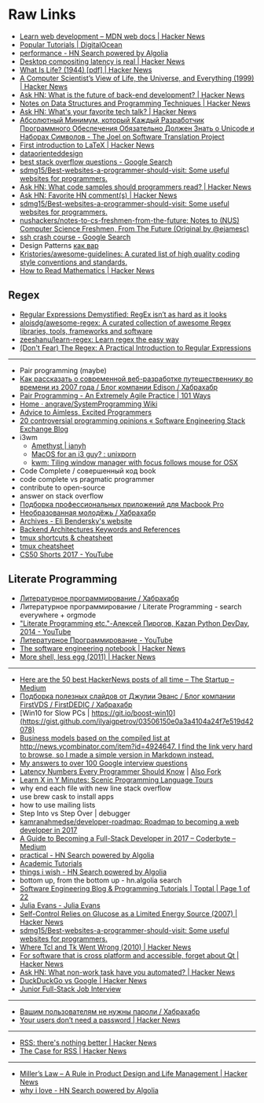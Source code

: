 # Raw Links
- [Learn web development – MDN web docs | Hacker News](https://news.ycombinator.com/item?id=15902811)
- [Popular Tutorials | DigitalOcean](https://www.digitalocean.com/community/tutorials?primary_filter=popular)
- [performance - HN Search powered by Algolia](https://hn.algolia.com/?query=performance&sort=byPopularity&prefix&page=0&dateRange=all&type=story)
- [Desktop compositing latency is real | Hacker News](https://news.ycombinator.com/item?id=15747650)
- [What Is Life? (1944) [pdf] | Hacker News](https://news.ycombinator.com/item?id=15270606)
- [A Computer Scientist’s View of Life, the Universe, and Everything (1999) | Hacker News](https://news.ycombinator.com/item?id=14094373)
- [Ask HN: What is the future of back-end development? | Hacker News](https://news.ycombinator.com/item?id=12274150)
- [Notes on Data Structures and Programming Techniques | Hacker News](https://news.ycombinator.com/item?id=15474613)
- [Ask HN: What's your favorite tech talk? | Hacker News](https://news.ycombinator.com/item?id=12637239)
- [Абсолютный Минимум, который Каждый Разработчик Программного Обеспечения Обязательно Должен Знать о Unicode и Наборах Символов - The Joel on Software Translation Project](http://local.joelonsoftware.com/wiki/Абсолютный_Минимум,_который_Каждый_Разработчик_Программного_Обеспечения_Обязательно_Должен_Знать_о_Unicode_и_Наборах_Символов)
- [First introduction to LaTeX | Hacker News](https://news.ycombinator.com/item?id=14233450)
- [dataorienteddesign](http://dataorienteddesign.com/site.php)
- [best stack overflow questions - Google Search](https://www.google.ru/search?q=best+stack+overflow+questions)
- [sdmg15/Best-websites-a-programmer-should-visit: Some useful websites for programmers.](https://github.com/sdmg15/Best-websites-a-programmer-should-visit)
- [Ask HN: What code samples should programmers read? | Hacker News](https://news.ycombinator.com/item?id=14486099)
- [Ask HN: Favorite HN comment(s) | Hacker News](https://news.ycombinator.com/item?id=14396104)
- [sdmg15/Best-websites-a-programmer-should-visit: Some useful websites for programmers.](https://github.com/sdmg15/Best-websites-a-programmer-should-visit)
- [nushackers/notes-to-cs-freshmen-from-the-future: Notes to (NUS) Computer Science Freshmen, From The Future (Original by @ejamesc)](https://github.com/nushackers/notes-to-cs-freshmen-from-the-future)
- [ssh crash course - Google Search](https://www.google.ru/search?q=ssh+crash+course)
- Design Patterns [как вар](https://github.com/kamranahmedse/design-patterns-for-humans)
- [Kristories/awesome-guidelines: A curated list of high quality coding style conventions and standards.](https://github.com/Kristories/awesome-guidelines)
- [How to Read Mathematics | Hacker News](https://news.ycombinator.com/item?id=15905048)

## Regex
- [Regular Expressions Demystified: RegEx isn’t as hard as it looks](https://medium.freecodecamp.org/regular-expressions-demystified-regex-isnt-as-hard-as-it-looks-617b55cf787)
- [aloisdg/awesome-regex: A curated collection of awesome Regex libraries, tools, frameworks and software](https://github.com/aloisdg/awesome-regex)
- [zeeshanu/learn-regex: Learn regex the easy way](https://github.com/zeeshanu/learn-regex)
- [(Don't Fear) The Regex: A Practical Introduction to Regular Expressions](https://dev.to/hawkinjs/dont-fear-the-regex-a-practical-introduction-to-regular-expressions)

---

- Pair programming (maybe)
- [Как рассказать о современной веб-разработке путешественнику во времени из 2007 года / Блог компании Edison / Хабрахабр](https://habrahabr.ru/company/edison/blog/341686/)
- [Pair Programming - An Extremely Agile Practice | 101 Ways](http://www.101ways.com/pair-programming-an-extremely-agile-practice/)
- [Home · angrave/SystemProgramming Wiki](https://github.com/angrave/SystemProgramming/wiki)
- [Advice to Aimless, Excited Programmers](http://prog21.dadgum.com/80.html)
- [20 controversial programming opinions « Software Engineering Stack Exchange Blog](http://programmers.blogoverflow.com/2012/08/20-controversial-programming-opinions/)
- i3wm
    - [Amethyst | ianyh](http://ianyh.com/amethyst/)
    - [MacOS for an i3 guy? : unixporn](https://www.reddit.com/r/unixporn/comments/6dfr3t/macos_for_an_i3_guy/)
    - [kwm: Tiling window manager with focus follows mouse for OSX](https://github.com/koekeishiya/kwm)
- Code Complete / совершенный код book
- code complete vs pragmatic programmer
- contribute to open-source
- answer on stack overflow
- [Подборка профессиональных приложений для Macbook Pro](https://vc.ru/26567-macbook-apps)
- [Необразованная молодёжь / Хабрахабр](https://habrahabr.ru/post/339022/)
- [Archives - Eli Bendersky's website](https://eli.thegreenplace.net/archives/all)
- [Backend Architectures Keywords and References](https://gist.github.com/ragingwind/5840075)
- [tmux shortcuts & cheatsheet](https://gist.github.com/MohamedAlaa/2961058)
- [tmux cheatsheet](https://gist.github.com/henrik/1967800)
- [CS50 Shorts 2017 - YouTube](https://www.youtube.com/playlist?list=PLhQjrBD2T381k8ul4WQ8SQ165XqY149WW)

## Literate Programming
- [Литературное программирование / Хабрахабр](https://habrahabr.ru/post/105371/)
- Литературное программирование / Literate Programming - search everywhere + orgmode
- ["Literate Programming etc."-Алексей Пирогов, Kazan Python DevDay, 2014 - YouTube](https://www.youtube.com/watch?v=3bjEMJPZ9jI&list=WL&index=107)
- [Литературное Программирование - YouTube](https://www.youtube.com/watch?v=8Z9NXypMiac&index=106&list=WL)
- [The software engineering notebook | Hacker News](https://news.ycombinator.com/item?id=15473702)
- [More shell, less egg (2011) | Hacker News](https://news.ycombinator.com/item?id=15265000)

---

- [Here are the 50 best HackerNews posts of all time – The Startup – Medium](https://medium.com/swlh/best-of-2015-pfffffffft-79d9b014f4de)
- [Подборка полезных слайдов от Джулии Эванс / Блог компании FirstVDS / FirstDEDIC / Хабрахабр](https://habrahabr.ru/company/first/blog/320186/)
- [Win10 for Slow PCs | https://git.io/boost-win10](https://gist.github.com/ilyaigpetrov/03506150e0a3a4104a24f7e519d42078)
- [Business models based on the compiled list at http://news.ycombinator.com/item?id=4924647. I find the link very hard to browse, so I made a simple version in Markdown instead.](https://gist.github.com/ndarville/4295324)
- [My answers to over 100 Google interview questions](https://gist.github.com/amaxwell01/3728155)
- [Latency Numbers Every Programmer Should Know](https://gist.github.com/jboner/2841832) | [Also Fork](https://gist.github.com/hellerbarde/2843375)
- [Learn X in Y Minutes: Scenic Programming Language Tours](https://learnxinyminutes.com/)
- why end each file with new line stack overflow
- use brew cask to install apps
- how to use mailing lists
- Step Into vs Step Over | debugger
- [kamranahmedse/developer-roadmap: Roadmap to becoming a web developer in 2017](https://github.com/kamranahmedse/developer-roadmap)
- [A Guide to Becoming a Full-Stack Developer in 2017 – Coderbyte – Medium](https://medium.com/coderbyte/a-guide-to-becoming-a-full-stack-developer-in-2017-5c3c08a1600c)
- [practical - HN Search powered by Algolia](https://hn.algolia.com/?query=practical&sort=byPopularity&prefix&page=0&dateRange=all&type=story)
- [Academic Tutorials](https://www.tutorialspoint.com/academic_tutorials.htm)
- [things i wish - HN Search powered by Algolia](https://hn.algolia.com/?query=&sort=byPopularity&prefix&page=0&dateRange=all&type=story)
- bottom up, from the bottom up - hn.algolia search
- [Software Engineering Blog & Programming Tutorials | Toptal | Page 1 of 22](https://www.toptal.com/developers/blog)
- [Julia Evans - Julia Evans](https://jvns.ca/)
- [Self-Control Relies on Glucose as a Limited Energy Source (2007) | Hacker News](https://news.ycombinator.com/item?id=15543486)
- [sdmg15/Best-websites-a-programmer-should-visit: Some useful websites for programmers.](https://github.com/sdmg15/Best-websites-a-programmer-should-visit)
- [Where Tcl and Tk Went Wrong (2010) | Hacker News](https://news.ycombinator.com/item?id=14941525)
- [For software that is cross platform and accessible, forget about Qt | Hacker News](https://news.ycombinator.com/item?id=14946358)
- [Ask HN: What non-work task have you automated? | Hacker News](https://news.ycombinator.com/item?id=15451442)
- [DuckDuckGo vs Google | Hacker News](https://news.ycombinator.com/item?id=15291961)
- [Junior Full-Stack Job Interview](https://gist.github.com/markomitranic/d9319af84d2c87b81df9)

---

- [Вашим пользователям не нужны пароли / Хабрахабр](https://habrahabr.ru/post/341164/)
- [Your users don’t need a password | Hacker News](https://news.ycombinator.com/item?id=15579669)

---

- [RSS: there's nothing better | Hacker News](https://news.ycombinator.com/item?id=15675582)
- [The Case for RSS | Hacker News](https://news.ycombinator.com/item?id=15673430)

---

- [Miller’s Law – A Rule in Product Design and Life Management | Hacker News](https://news.ycombinator.com/item?id=15771710)
- [why i love - HN Search powered by Algolia](https://hn.algolia.com/?query=why%20i%20love&sort=byPopularity&prefix&page=0&dateRange=all&type=story)
